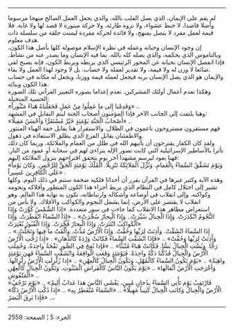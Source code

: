 ------------------------------------------------------------------------

لم يقم على الإيمان، الذي يصل القلب بالله، والذي يجعل العمل الصالح منهجا
مرسوما وأصلا قاصدا، لا خبط عشواء، ولا نزوة طارئة، ولا حركة مبتورة لا قصد
لها ولا غاية. فلا قيمة لعمل مفرد لا يتصل بمنهج، ولا فائدة لحركة مفردة
ليست حلقة من سلسلة ذات هدف معلوم.  
إن وجود الإنسان وحياته وعمله في نظرة الإسلام موصولة كلها بأصل هذا الكون،
وبالناموس الذي يحكمه، والذي يصله كله بالله. بما فيه الإنسان وما يصدر عنه
من نشاط. فإذا انفصل الإنسان بحياته عن المحور الرئيسي الذي يربطه ويربط
الكون، فإنه يصبح لقي ضائعا لا وزن له ولا قيمة، ولا تقدير لعمله ولا حساب.
بل لا وجود لهذا العمل ولا بقاء.  
والإيمان هو الذي يصل الإنسان بربه فيجعل لعمله قيمة ووزنا، ويجعل له مكانه
في حساب هذا الكون وبنائه.  
وهكذا تعدم أعمال أولئك المشركين. تعدم إعداما يصوره التعبير القرآني تلك
الصورة الحسية المتخيلة:  
«وَقَدِمْنا إِلى ما عَمِلُوا مِنْ عَمَلٍ فَجَعَلْناهُ هَباءً مَنْثُوراً» ..  
وهنا يلتفت إلى الجانب الآخر فإذا المؤمنون أصحاب الجنة ليتم التقابل في
المشهد:  
«أَصْحابُ الْجَنَّةِ يَوْمَئِذٍ خَيْرٌ مُسْتَقَرًّا وَأَحْسَنُ مَقِيلًا» ..  
فهم مستقرون مستروحون ناعمون في الظلال. والاستقرار هنا يقابل خفة الهباء
المنثور. والاطمئنان يقابل الفزع الذي يطلق الاستعاذة في ذهول.  
ولقد كان الكفار يقترحون أن يأتيهم الله في ظلل من الغمام والملائكة. وربما
كان ذلك تأثرا بالأساطير الإسرائيلية التي كانت تصور الإله يتراءى لهم في
سحابة أو عمود من النار. فهنا يعود ليرسم مشهدا آخر يوم يتحقق اقتراحهم
بنزول الملائكة إليهم:  
«وَيَوْمَ تَشَقَّقُ السَّماءُ بِالْغَمامِ، وَنُزِّلَ الْمَلائِكَةُ تَنْزِيلًا. الْمُلْكُ يَوْمَئِذٍ الْحَقُّ
لِلرَّحْمنِ. وَكانَ يَوْماً عَلَى الْكافِرِينَ عَسِيراً» .  
وهذه الآية وكثير غيرها في القرآن يقرر أن أحداثا فلكية ضخمة ستتم في ذلك
اليوم. وكلها تشير إلى اختلال كامل في النظام الذي يربط أجزاء هذا الكون
المنظور وأفلاكه ونجومه وكواكبه. وإلى انقلاب في أوضاعه وأشكاله
وارتباطاته، تكون به نهاية هذا العالم. وهو انقلاب لا يقتصر على الأرض،
إنما يشمل النجوم والكواكب والأفلاك. ولا بأس من استعراض مظاهر هذا
الانقلاب كما جاءت في سور متعددة. «إِذَا الشَّمْسُ كُوِّرَتْ وَإِذَا النُّجُومُ انْكَدَرَتْ.
وَإِذَا الْجِبالُ سُيِّرَتْ.. وَإِذَا الْبِحارُ سُجِّرَتْ» .. «إِذَا السَّماءُ انْفَطَرَتْ. وَإِذَا الْكَواكِبُ
انْتَثَرَتْ. وَإِذَا الْبِحارُ فُجِّرَتْ. وَإِذَا الْقُبُورُ بُعْثِرَتْ»  
.. «إِذَا السَّماءُ انْشَقَّتْ. وَأَذِنَتْ لِرَبِّها وَحُقَّتْ. وَإِذَا الْأَرْضُ مُدَّتْ. وَأَلْقَتْ ما فِيها
وَتَخَلَّتْ. وَأَذِنَتْ لِرَبِّها وَحُقَّتْ» .. «فَإِذَا انْشَقَّتِ السَّماءُ فَكانَتْ وَرْدَةً كَالدِّهانِ» .
«إِذا رُجَّتِ الْأَرْضُ رَجًّا. وَبُسَّتِ الْجِبالُ بَسًّا. فَكانَتْ هَباءً مُنْبَثًّا» .. «فَإِذا نُفِخَ فِي
الصُّورِ نَفْخَةٌ واحِدَةٌ. وَحُمِلَتِ الْأَرْضُ وَالْجِبالُ فَدُكَّتا دَكَّةً واحِدَةً. فَيَوْمَئِذٍ وَقَعَتِ
الْواقِعَةُ وَانْشَقَّتِ السَّماءُ فَهِيَ يَوْمَئِذٍ واهِيَةٌ» .. «يَوْمَ تَكُونُ السَّماءُ كَالْمُهْلِ، وَتَكُونُ
الْجِبالُ كَالْعِهْنِ» .. «إِذا زُلْزِلَتِ الْأَرْضُ زِلْزالَها. وَأَخْرَجَتِ الْأَرْضُ أَثْقالَها» ..
«يَوْمَ يَكُونُ النَّاسُ كَالْفَراشِ الْمَبْثُوثِ. وَتَكُونُ الْجِبالُ كَالْعِهْنِ الْمَنْفُوشِ» ..  
«فَارْتَقِبْ يَوْمَ تَأْتِي السَّماءُ بِدُخانٍ مُبِينٍ، يَغْشَى النَّاسَ هذا عَذابٌ أَلِيمٌ» .. «يَوْمَ
تَرْجُفُ الْأَرْضُ وَالْجِبالُ وَكانَتِ الْجِبالُ كَثِيباً مَهِيلًا» .. «السَّماءُ مُنْفَطِرٌ بِهِ» ..
«إِذا دُكَّتِ الْأَرْضُ دَكًّا» .. «فَإِذا بَرِقَ الْبَصَرُ،

------------------------------------------------------------------------

الجزء: 5 ¦ الصفحة: 2559
